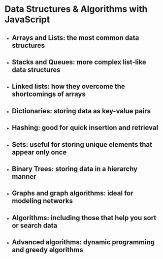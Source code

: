 # Data Structures & Algorithms with JavaScript

- ## Arrays and Lists: the most common data structures

- ## Stacks and Queues: more complex list-like data structures

- ## Linked lists: how they overcome the shortcomings of arrays

- ## Dictionaries: storing data as key-value pairs

- ## Hashing: good for quick insertion and retrieval

- ## Sets: useful for storing unique elements that appear only once

- ## Binary Trees: storing data in a hierarchy manner

- ## Graphs and graph algorithms: ideal for modeling networks

- ## Algorithms: including those that help you sort or search data

- ## Advanced algorithms: dynamic programming and greedy algorithms
